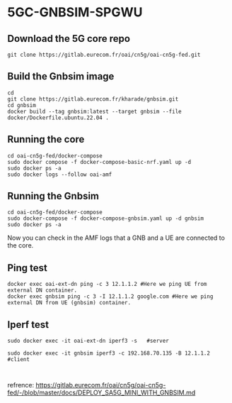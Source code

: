# 5GC-GNBSIM-SPGWU
## Download the 5G core repo
```
git clone https://gitlab.eurecom.fr/oai/cn5g/oai-cn5g-fed.git

```
## Build the Gnbsim image
```
cd
git clone https://gitlab.eurecom.fr/kharade/gnbsim.git
cd gnbsim
docker build --tag gnbsim:latest --target gnbsim --file docker/Dockerfile.ubuntu.22.04 .

```
## Running the core 
```
cd oai-cn5g-fed/docker-compose
sudo docker compose -f docker-compose-basic-nrf.yaml up -d
sudo docker ps -a
sudo docker logs --follow oai-amf
```
## Running the Gnbsim
```
cd oai-cn5g-fed/docker-compose
sudo docker-compose -f docker-compose-gnbsim.yaml up -d gnbsim
sudo docker ps -a

```
Now you can check in the AMF logs that a GNB and a UE are connected to the core.
## Ping test
```
docker exec oai-ext-dn ping -c 3 12.1.1.2 #Here we ping UE from external DN container.
docker exec gnbsim ping -c 3 -I 12.1.1.2 google.com #Here we ping external DN from UE (gnbsim) container.

```
## Iperf test
```
sudo docker exec -it oai-ext-dn iperf3 -s   #server

sudo docker exec -it gnbsim iperf3 -c 192.168.70.135 -B 12.1.1.2 #client



```


refrence: https://gitlab.eurecom.fr/oai/cn5g/oai-cn5g-fed/-/blob/master/docs/DEPLOY_SA5G_MINI_WITH_GNBSIM.md

